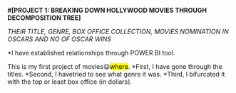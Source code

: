 **#[PROJECT 1: BREAKING DOWN HOLLYWOOD MOVIES THROUGH DECOMPOSITION TREE]**


*THEIR TITLE, GENRE, BOX OFFICE COLLECTION, MOVIES NOMINATION IN OSCARS AND NO OF OSCAR WINS*

*I have established relationships through POWER BI tool.


This is my first project of movies😃<mark>where</mark>. 
*First, I have gone through the titles.
*Second, I havetried to see what genre it was.
*Third,  I bifurcated it with the top or least box office (in dollars).


